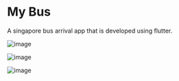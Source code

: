 # My Bus

A singapore bus arrival app that is developed using flutter.

![image](https://user-images.githubusercontent.com/79257863/126762665-e0a4a41b-30e2-45a2-be60-3059102a28e0.png)

![image](https://user-images.githubusercontent.com/79257863/126762776-c0c72aef-ae7a-4fe6-a61d-44917d73aa95.png)

![image](https://user-images.githubusercontent.com/79257863/126762837-a8532bf1-4361-4ef7-a60c-a23a66477e24.png)


